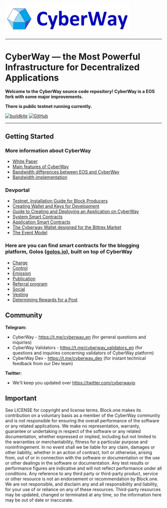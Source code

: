 <img width="400" src="./docs/logo.jpg" />

*****  
# CyberWay — the Most Powerful Infrastructure for Decentralized Applications

**Welcome to the CyberWay source code repository! CyberWay is a EOS fork with some major improvements.**  

**There is public testnet running currently.**  

[![buildkite](https://badge.buildkite.com/f0940b2380542f6c80c1c01aa773d61c1d3470007fa5b9e6c3.svg?branch=master)](https://buildkite.com/cyberway)
[![GitHub](https://img.shields.io/github/license/cyberway/cyberway.svg)](https://github.com/cyberway/cyberway/blob/master/LICENSE)

*****  
## Getting Started

### More information about CyberWay

* [White Paper](https://cyberway.gitbook.io/en/users/white_paper)
* [Main features of CyberWay](https://cyberway.gitbook.io/en/users/cyberway_features)
* [Bandwidth differences between EOS and CyberWay](https://cyberway.gitbook.io/en/users/bandwidth_differences)
* [Bandwidth implementation](https://cyberway.gitbook.io/en/users/bandwidth_implementation)

### Devportal

* [Testnet. Installation Guide for Block Producers](https://cyberway.gitbook.io/en/validators/testnet_installation)
* [Creating Wallet and Keys for Development](https://cyberway.gitbook.io/en/devportal/create_development_wallet)
* [Guide to Creating and Deploying an Application on CyberWay](https://cyberway.gitbook.io/en/devportal/create_application)
* [System Smart Contracts](https://cyberway.gitbook.io/en/devportal/system_contracts)
* [Application Smart Contracts](https://cyberway.gitbook.io/en/devportal/application_contracts)
* [The Cyberway Wallet designed for the Bittrex Market](https://cyberway.gitbook.io/en/devportal/cyberway_wallet_for_bittrex)
* [The Event Model](https://cyberway.gitbook.io/en/devportal/event_engine)

### Here are you can find smart contracts for the blogging platform, Golos ([golos.io](https://golos.io)), built on top of CyberWay
* [Charge](/devportal/application_contracts/golos_contracts/golos.charge_contract.md)
* [Control](/devportal/application_contracts/golos_contracts/golos.ctrl_contract.md)
* [Emission](/devportal/application_contracts/golos_contracts/golos.emit_contract.md)
* [Publication](/devportal/application_contracts/golos_contracts/golos.publication_contract.md)
* [Referral program](/devportal/application_contracts/golos_contracts/golos.referral_contract.md)
* [Social](/devportal/application_contracts/golos_contracts/golos.social_contract.md)
* [Vesting](/devportal/application_contracts/golos_contracts/golos.vesting_contract.md)
* [Determining Rewards for a Post](/devportal/application_contracts/golos_contracts/rewards_definition.md)

## Community

**Telegram:**  
* CyberWay - https://t.me/cyberway_en (for general questions and inquiries)
* CyberWay Validators - https://t.me/cyberway_validators_en (for questions and inquiries concerning validators of CyberWay platform)
* CyberWay Dev - https://t.me/cyberway_dev (for instant technical feedback from our Dev team)

**Twitter:**  
* We'll keep you updated over https://twitter.com/cyberwayio

## Important

See LICENSE for copyright and license terms. Block.one makes its contribution on a voluntary basis as a member of the CyberWay community and is not responsible for ensuring the overall performance of the software or any related applications. We make no representation, warranty, guarantee or undertaking in respect of the software or any related documentation, whether expressed or implied, including but not limited to the warranties or merchantability, fitness for a particular purpose and noninfringement. In no event shall we be liable for any claim, damages or other liability, whether in an action of contract, tort or otherwise, arising from, out of or in connection with the software or documentation or the use or other dealings in the software or documentation.  Any test results or performance figures are indicative and will not reflect performance under all conditions.  Any reference to any third party or third-party product, service or other resource is not an endorsement or recommendation by Block.one.  We are not responsible, and disclaim any and all responsibility and liability, for your use of or reliance on any of these resources. Third-party resources may be updated, changed or terminated at any time, so the information here may be out of date or inaccurate.



